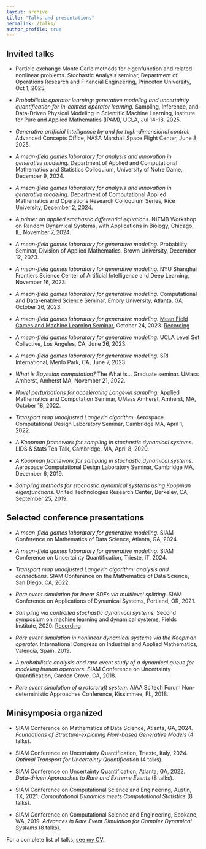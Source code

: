 ```yaml
---
layout: archive
title: "Talks and presentations"
permalink: /talks/
author_profile: true
---
```


<!-- {% if site.talkmap_link == true %}

<p style="text-decoration:underline;"><a href="/talkmap.html">See a map of all the places I've given a talk!</a></p>

{% endif %}

{% for post in site.talks reversed %}
  {% include archive-single-talk.html %}
{% endfor %} -->

## Invited talks
* Particle exchange Monte Carlo methods for eigenfunction and related nonlinear problems. Stochastic Analysis seminar, Department of Operations Research and Financial Engineering, Princeton University, Oct 1, 2025. 

* *Probabilistic operator learning: generative modeling and uncertainty quantification for in-context operator learning.* Sampling, Inference, and Data-Driven Physical Modeling in Scientific Machine Learning, Institute for Pure and Applied Mathematics (IPAM), UCLA, Jul 14-18, 2025. 

* *Generative artificial intelligence by and for high-dimensional control.* Advanced Concepts Office, NASA Marshall Space Flight Center, June 8, 2025. 

* *A mean-field games laboratory for analysis and innovation in generative modeling.* Department of Applied and Computational Mathematics and Statistics Colloquium, University of Notre Dame, December 9, 2024.

* *A mean-field games laboratory for analysis and innovation in generative modeling.* Department of Computational Applied Mathematics and Operations Research Colloquium Series, Rice University, December 2, 2024.
* *A primer on applied stochastic differential equations.* NITMB Workshop on Random Dynamical Systems, with Applications in Biology, Chicago, IL, November 7, 2024.
* *A mean-field games laboratory for generative modeling.* Probability Seminar, Division of Applied Mathematics, Brown University, December 12, 2023.
* *A mean-field games laboratory for generative modeling.* NYU Shanghai Frontiers Science Center of Artificial Intelligence and Deep Learning, November 16, 2023.
* *A mean-field games laboratory for generative modeling.* Computational and Data-enabled Science Seminar, Emory University, Atlanta, GA, October 26, 2023.
* *A mean-field games laboratory for generative modeling.* [Mean Field Games and Machine Learning Seminar](https://sites.google.com/view/mlmfgseminar/home), October 24, 2023. [Recording](https://www.youtube.com/watch?v=OV5rmgnqLa4)
* *A mean-field games laboratory for generative modeling.* UCLA Level Set Collective, Los Angeles, CA, June 26, 2023.
* *A mean-field games laboratory for generative modeling.* SRI International, Menlo Park, CA, June 7, 2023.
* *What is Bayesian computation?* The What is... Graduate seminar. UMass Amherst, Amherst MA, November 21, 2022.
* *Novel perturbations for accelerating Langevin sampling.* Applied Mathematics and Computation Seminar, UMass Amherst, Amherst, MA, October 18, 2022. 
* *Transport map unadjusted Langevin algorithm.* Aerospace Computational Design Laboratory Seminar, Cambridge MA, April 1, 2022. 
* *A Koopman framework for sampling in stochastic dynamical systems.* LIDS & Stats Tea Talk, Cambridge, MA, April 8, 2020. 
* *A Koopman framework for sampling in stochastic dynamical systems.* Aerospace Computational Design Laboratory Seminar, Cambridge MA, December 6, 2019.
* *Sampling methods for stochastic dynamical systems using Koopman eigenfunctions.* United Technologies Research Center, Berkeley, CA, September 25, 2019.



## Selected conference presentations
* *A mean-field games laboratory for generative modeling.* SIAM Conference on Mathematics of Data Science, Atlanta, GA, 2024. 

* *A mean-field games laboratory for generative modeling.* SIAM Conference on Uncertainty Quantification, Trieste, IT, 2024. 

* *Transport map unadjusted Langevin algorithm: analysis and connections.* SIAM Conference on the Mathematics of Data Science, San Diego, CA, 2022. 

* *Rare event simulation for linear SDEs via multilevel splitting.* SIAM Conference on Applications of Dynamical Systems, Portland, OR, 2021.

* *Sampling via controlled stochastic dynamical systems.* Second symposium on machine learning and dynamical systems, Fields Institute, 2020. [Recording](https://www.youtube.com/watch?v=toD-UAHhpWk)

* *Rare event simulation in nonlinear dynamical systems via the Koopman operator.* International Congress on Industrial and Applied Mathematics, Valencia, Spain, 2019.

* *A probabilistic analysis and rare event study of a dynamical queue for modeling human operators.* SIAM Conference on Uncertainty Quantification, Garden Grove, CA, 2018. 

* *Rare event simulation of a rotorcraft system.* AIAA Scitech Forum Non-deterministic Approaches Conference, Kissimmee, FL, 2018.

## Minisymposia organized

* SIAM Conference on Mathematics of Data Science, Atlanta, GA, 2024. *Foundations of Structure-exploiting Flow-based Generative Models* (4 talks).

* SIAM Conference on Uncertainty Quantification, Trieste, Italy, 2024. *Optimal Transport for Uncertainty Quantification* (4 talks).

* SIAM Conference on Uncertainty Quantification, Atlanta, GA, 2022. *Data-driven Approaches to Rare and Extreme Events* (8 talks).

* SIAM Conference on Computational Science and Engineering, Austin, TX, 2021. *Computational Dynamics meets Computational Statistics* (8 talks). 

* SIAM Conference on Computational Science and Engineering, Spokane, WA, 2019. *Advances in Rare Event Simulation for Complex Dynamical Systems* (8 talks). 


For a complete list of talks, [see my CV](https://benjzhang.github.io/cv).